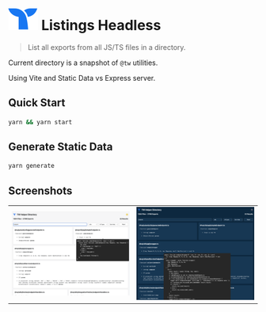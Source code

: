 # <img src="public/whale-icon.svg" /> Listings Headless

> List all exports from all JS/TS files in a directory.

Current directory is a snapshot of `@tw` utilities.

Using Vite and Static Data vs Express server.

## Quick Start

```bash
yarn && yarn start
```

## Generate Static Data

```bash
yarn generate
```

## Screenshots

|                      |                       |
| -------------------- | --------------------- |
| <img src="ss.png" /> | <img src="ss2.png" /> |
